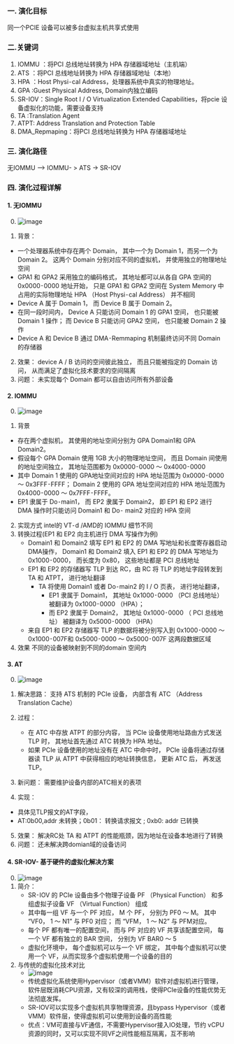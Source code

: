 ### 一. 演化目标
同一个PCIE 设备可以被多台虚拟主机共享式使用

### 二.关键词
1. IOMMU ：将PCI 总线地址转换为 HPA 存储器域地址（主机端）
2. ATS  ：将PCI 总线地址转换为 HPA 存储器域地址（本地）
3. HPA  ：Host Physi⁃cal Address，处理器系统中真实的物理地址。
4. GPA  :Guest Physical Address, Domain内独立编码
5. SR-IOV：Single Root I / O Virtualization Extended Capabilities，将pcie 设备虚拟化的功能，需要设备支持
6. TA  :Translation Agent
7. ATPT: Address Translation and Protection Table
8. DMA_Repmaping：将PCI 总线地址转换为 HPA 存储器域地址

### 三. 演化路径

无IOMMU --> IOMMU- > ATS -> SR-IOV

### 四. 演化过程详解

#### 1. 无IOMMU
0. ![image](https://github.com/user-attachments/assets/8d846a1e-d360-410d-ac99-8999c9189a1b)
   
1. 背景：
  - 一个处理器系统中存在两个 Domain， 其中一个为 Domain 1，而另一个为 Domain 2。 这两个 Domain 分别对应不同的虚拟机， 并使用独立的物理地址空间
  - GPA1 和 GPA2 采用独立的编码格式， 其地址都可以从各自 GPA 空间的 0x0000⁃0000 地址开始， 只是 GPA1 和 GPA2 空间在 System Memory 中占用的实际物理地址 HPA （Host Physi⁃cal Address） 并不相同
  - Device A 属于 Domain 1， 而 Device B 属于 Domain 2。
  - 在同一段时间内， Device A 只能访问 Domain 1 的 GPA1 空间， 也只能被 Domain 1 操作； 而 Device B 只能访问 GPA2 空间， 也只能被 Domain 2 操作
  - Device A 和 Device B 通过 DMA⁃Remmaping 机制最终访问不同 Domain 的存储器
2. 效果：
   device A / B 访问的空间彼此独立， 而且只能被指定的 Domain 访问， 从而满足了虚拟化技术要求的空间隔离
3. 问题：
  未实现每个 Domain 都可以自由访问所有外部设备


#### 2. IOMMU
0. ![image](https://github.com/user-attachments/assets/4ab68613-45c7-4057-b58d-7fa18bca264f)

1. 背景
  - 存在两个虚拟机， 其使用的地址空间分别为 GPA Domain1和 GPA Domain2。
  - 假设每个 GPA Domain 使用 1GB 大小的物理地址空间， 而且 Domain 间使用的地址空间独立， 其地址范围都为 0x0000⁃0000 ～ 0x4000⁃0000
  - 其中 Domain 1 使用的 GPA地址空间对应的 HPA 地址范围为 0x0000⁃0000 ～ 0x3FFF⁃FFFF； Domain 2 使用的 GPA 地址空间对应的 HPA 地址范围为 0x4000⁃0000 ～ 0x7FFF⁃FFFF。
  - EP1 隶属于 Do⁃main1， 而 EP2 隶属于 Domain2，  即 EP1 和 EP2 进行 DMA 操作时只能访问 Domain1 和 Do⁃  main2 对应的 HPA 空间
2. 实现方式
    intel的  VT⁃d /AMD的  IOMMU 细节不同
3. 转换过程(EP1 和 EP2 向主机进行 DMA 写操作为例)
   - Domain1 和 Domain2 填写 EP1 和 EP2 的 DMA 写地址和长度寄存器启动 DMA操作，  Domain1 和 Domain2 填入 EP1 和 EP2 的 DMA 写地址为 0x1000⁃0000， 而长度为 0x80， 这些地址都是 PCI 总线地址
   - EP1 和 EP2 的存储器写 TLP 到达 RC，由 RC 将 TLP 的地址字段转发到 TA 和 ATPT， 进行地址翻译
        - TA 将使用 Domain1 或者 Do⁃main2 的 I / O 页表， 进行地址翻译， 
          - EP1 隶属于 Domain1， 其地址 0x1000⁃0000 （PCI 总线地址） 被翻译为 0x1000⁃0000 （HPA）； 
          - 而 EP2 隶属于 Domain2， 其地址 0x1000⁃0000 （ PCI 总线地址） 被翻译为 0x5000⁃0000 （HPA）
   - 来自 EP1 和 EP2 存储器写 TLP 的数据将被分别写入到 0x1000⁃0000 ～ 0x1000⁃007F和 0x5000⁃0000 ～ 0x5000⁃007F 这两段数据区域
4. 效果
    不同的设备被映射到不同的domain 空间内



#### 3. AT
0. ![image](https://github.com/user-attachments/assets/00365819-cbb8-4e0d-991b-f10cba225254)

1. 解决思路：
  支持 ATS 机制的 PCIe 设备， 内部含有 ATC （Address Translation Cache）
2. 过程：
   - 在 ATC 中存放 ATPT 的部分内容， 当 PCIe 设备使用地址路由方式发送 TLP 时， 其地址首先通过 ATC 转换为 HPA 地址。
   - 如果 PCIe 设备使用的地址没有在 ATC 中命中时， PCIe 设备将通过存储器读 TLP 从 ATPT 中获得相应的地址转换信息， 更新 ATC 后， 再发送 TLP。
3. 新问题：
  需要维护设备内部的ATC相关的表项
4. 实现：
  - 具体见TLP报文的AT字段，
  - AT:0b00,addr 未转换；0b01： 转换请求报文 ; 0xb0: addr 已转换
5. 效果：
  解决RC处 TA 和 ATPT 的性能瓶颈，因为地址在设备本地进行了转换
6.  问题：
  还未解决跨domian域的设备访问


#### 4. SR-IOV- 基于硬件的虚拟化解决方案

0. ![image](https://github.com/user-attachments/assets/f3c5d837-bd7f-4ebb-b607-279d208165b0)
1. 简介：
    - SR⁃IOV 的 PCIe 设备由多个物理子设备 PF （Physical Function） 和多组虚拟子设备 VF （Virtual Function） 组成
    - 其中每一组 VF 与一个 PF 对应，  M 个 PF， 分别为 PF0 ～ M。 其中 “VF0， 1 ～ N1” 与 PF0 对应； 而 “VFM， 1 ～ N2” 与 PFM对应。
    - 每个 PF 都有唯一的配置空间， 而与 PF 对应的 VF 共享该配置空间， 每一个 VF 都有独立的 BAR 空间， 分别为 VF BAR0 ～ 5
    - 虚拟化环境中， 每个虚拟机可以与一个 VF 绑定，  其中每个虚拟机可以使用一个 VF，从而实现多个虚拟机使用一个设备的目的
2. 与传统的虚拟化技术对比
    - ![image](https://github.com/user-attachments/assets/fbe69ef6-dbc6-4d86-8cc4-80c235c76e9f)
    - 传统虚拟化系统使用Hypervisor（或者VMM）软件对虚拟机进行管理，软件层既消耗CPU资源，又有较深的调用栈，使得PCIe设备的性能优势无法彻底发挥。
    - SR-IOV可以实现多个虚拟机共享物理资源，且bypass Hypervisor（或者VMM）软件层，使得虚拟机可以使用到设备的高性能
    - 优点：VM可直接与VF通信，不需要Hypervisor接入IO处理，节约 vCPU资源的同时，又可以实现不同VF之间性能相互隔离，互不影响









